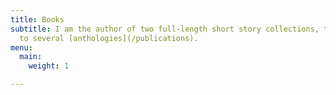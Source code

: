```yaml
---
title: Books
subtitle: I am the author of two full-length short story collections, the novel Nightingale, and contributor
  to several [anthologies](/publications).
menu:
  main:
    weight: 1

---
```

